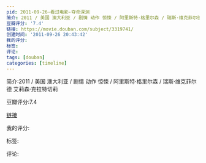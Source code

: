 ```yaml
---
pid: 2011-09-26-看过电影-夺命深渊
简介: 2011 / 美国 澳大利亚 / 剧情 动作 惊悚 / 阿里斯特·格里尔森 / 瑞斯·维克菲尔德 艾莉森·克拉特切莉
豆瓣评分: '7.4'
链接: https://movie.douban.com/subject/3319741/
创建时间: '2011-09-26 20:43:42'
我的评分:
标签:
评论:
tags: [douban]
categories: [timeline]
---
```

简介:2011 / 美国 澳大利亚 / 剧情 动作 惊悚 / 阿里斯特·格里尔森 / 瑞斯·维克菲尔德 艾莉森·克拉特切莉

豆瓣评分:7.4

[链接](https://movie.douban.com/subject/3319741/)

我的评分:

标签:

评论:

